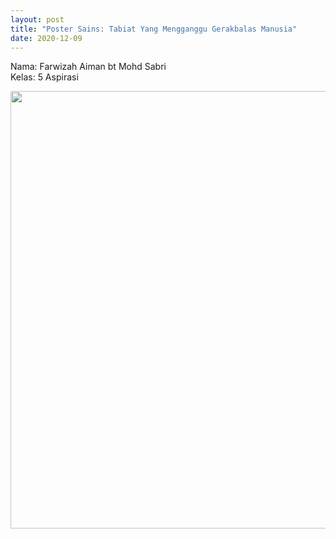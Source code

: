 ```yaml
---
layout: post
title: "Poster Sains: Tabiat Yang Mengganggu Gerakbalas Manusia"
date: 2020-12-09
---
```


Nama: Farwizah Aiman bt Mohd Sabri
<br />
Kelas: 5 Aspirasi

<center>
    <img src="{{ '/assets/img/Farwizah_Aiman_Poster.jpg'}}" width="700px" alt=""> 
